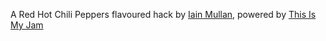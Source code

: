 A Red Hot Chili Peppers flavoured hack by [Iain Mullan](http://www.iainmullan.com), powered by [This Is My Jam](http://www.thisismyjam.com)
